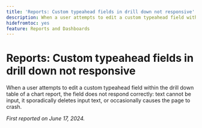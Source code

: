 ```yaml
---
title: 'Reports: Custom typeahead fields in drill down not responsive'
description: When a user attempts to edit a custom typeahead field within the drill down table of a chart report, the field does not respond correctly - text cannot be input, it sporadically deletes input text, or occasionally causes the page to crash.
hidefromtoc: yes
feature: Reports and Dashboards
---
```

# Reports: Custom typeahead fields in drill down not responsive

When a user attempts to edit a custom typeahead field within the drill down table of a chart report, the field does not respond correctly: text cannot be input, it sporadically deletes input text, or occasionally causes the page to crash.

_First reported on June 17, 2024._
